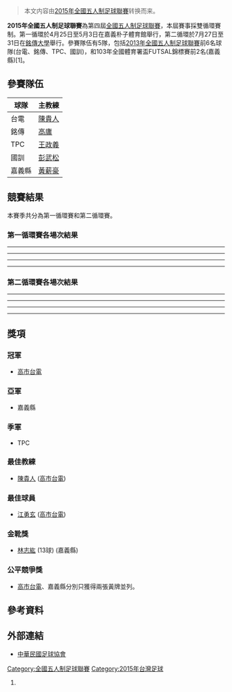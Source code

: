 > 本文内容由[2015年全國五人制足球聯賽](https://zh.wikipedia.org/wiki/2015年全國五人制足球聯賽)转换而来。


**2015年全國五人制足球聯賽**為第四屆[全國五人制足球聯賽](../Page/全國五人制足球聯賽.md "wikilink")，本屆賽事採雙循環賽制。第一循環於4月25日至5月3日在嘉義朴子體育館舉行，第二循環於7月27日至31日在[銘傳大學](../Page/銘傳大學.md "wikilink")舉行。參賽隊伍有5隊，包括[2013年全國五人制足球聯賽](../Page/2013年全國五人制足球聯賽.md "wikilink")前6名球隊(台電、銘傳、TPC、國訓)，和103年全國體育署盃FUTSAL錦標賽前2名(嘉義縣)\[1\]。

## 參賽隊伍

| 球隊  | 主教練                                                 |
| --- | --------------------------------------------------- |
| 台電  | [陳貴人](../Page/陳貴人.md "wikilink")                    |
| 銘傳  | [高庸](https://zh.wikipedia.org/wiki/高庸 "wikilink")   |
| TPC | [王政義](https://zh.wikipedia.org/wiki/王政義 "wikilink") |
| 國訓  | [彭武松](https://zh.wikipedia.org/wiki/彭武松 "wikilink") |
| 嘉義縣 | [黃薪豪](https://zh.wikipedia.org/wiki/黃薪豪 "wikilink") |

## 競賽結果

本賽季共分為第一循環賽和第二循環賽。

### 第一循環賽各場次結果

-----

-----

-----

-----

### 第二循環賽各場次結果

-----

-----

-----

-----

## 獎項

### 冠軍

  - [高市台電](../Page/台電足球隊.md "wikilink")

### 亞軍

  - 嘉義縣

### 季軍

  - TPC

### 最佳教練

  - [陳貴人](../Page/陳貴人.md "wikilink") ([高市台電](../Page/台電足球隊.md "wikilink"))

### 最佳球員

  - [江勇玄](https://zh.wikipedia.org/wiki/江勇玄 "wikilink") ([高市台電](../Page/台電足球隊.md "wikilink"))

### 金靴獎

  - [林志紘](https://zh.wikipedia.org/wiki/林志紘 "wikilink") (13球) (嘉義縣)

### 公平競爭獎

  - [高市台電](../Page/台電足球隊.md "wikilink")、嘉義縣分別只獲得兩張黃牌並列。

## 參考資料

## 外部連結

  - [中華民國足球協會](http://www.ctfa.com.tw)

[Category:全國五人制足球聯賽](https://zh.wikipedia.org/wiki/Category:全國五人制足球聯賽 "wikilink") [Category:2015年台灣足球](https://zh.wikipedia.org/wiki/Category:2015年台灣足球 "wikilink")

1.